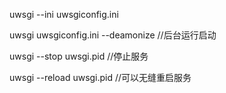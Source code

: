 






uwsgi --ini uwsgiconfig.ini  
  
uwsgi  uwsgiconfig.ini --deamonize //后台运行启动  
  
uwsgi --stop uwsgi.pid  //停止服务  
  
uwsgi --reload uwsgi.pid  //可以无缝重启服务  